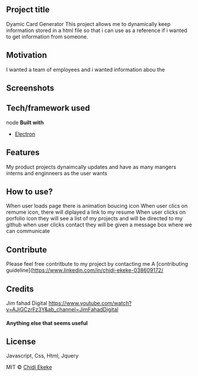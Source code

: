 ## Project title
Dyamic Card Generator
This project allows me to dynamically keep information stored in a html file so that i can use as a reference if i wanted to get information from someone.

## Motivation
I wanted a team of employees and i wanted information abou the
 
## Screenshots


## Tech/framework used
node
<b>Built with</b>
- [Electron](https://electron.atom.io)

## Features
My product projects dynaimcally updates and have as many mangers interns and enginneers as the user wants


## How to use?
When user loads page there is animation boucing icon
When user clics on remume icon, there will diplayed a link to my resume
When user clicks on porfolio icon they will see a list of my projects and will be directed to my github
when user clicks contact they will be given a message box where we can communicate

## Contribute

Please feel free contritbute to my project by contacting me  A [contributing guideline](https://www.linkedin.com/in/chidi-ekeke-038609172/
## Credits
Jim fahad Digital
https://www.youtube.com/watch?v=AJjGCzrFz3Y&ab_channel=JimFahadDigital

#### Anything else that seems useful

## License
Javascript, Css, Html, Jquery

MIT © [Chidi Ekeke]()